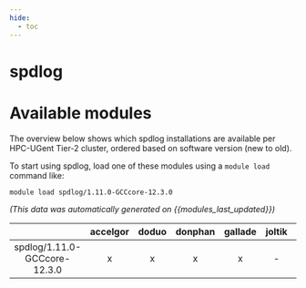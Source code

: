 ```yaml
---
hide:
  - toc
---
```


spdlog
======

# Available modules


The overview below shows which spdlog installations are available per HPC-UGent Tier-2 cluster, ordered based on software version (new to old).

To start using spdlog, load one of these modules using a `module load` command like:

```shell
module load spdlog/1.11.0-GCCcore-12.3.0
```

*(This data was automatically generated on {{modules_last_updated}})*  

| |accelgor|doduo|donphan|gallade|joltik|shinx|skitty|
| :---: | :---: | :---: | :---: | :---: | :---: | :---: | :---: |
|spdlog/1.11.0-GCCcore-12.3.0|x|x|x|x|-|x|x|
